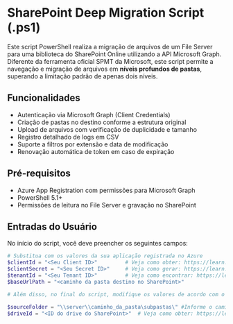 # SharePoint Deep Migration Script (.ps1)

Este script PowerShell realiza a migração de arquivos de um File Server para uma biblioteca do SharePoint Online utilizando a API Microsoft Graph. Diferente da ferramenta oficial SPMT da Microsoft, este script permite a navegação e migração de arquivos em **níveis profundos de pastas**, superando a limitação padrão de apenas dois níveis.

## Funcionalidades

- Autenticação via Microsoft Graph (Client Credentials)
- Criação de pastas no destino conforme a estrutura original
- Upload de arquivos com verificação de duplicidade e tamanho
- Registro detalhado de logs em CSV
- Suporte a filtros por extensão e data de modificação
- Renovação automática de token em caso de expiração

## Pré-requisitos

- Azure App Registration com permissões para Microsoft Graph
- PowerShell 5.1+
- Permissões de leitura no File Server e gravação no SharePoint

## Entradas do Usuário

No início do script, você deve preencher os seguintes campos:

```powershell
# Substitua com os valores da sua aplicação registrada no Azure
$clientId = "<Seu Client ID>"         # Veja como obter: https://learn.microsoft.com/en-us/graph/auth-register-app-v2
$clientSecret = "<Seu Secret ID>"     # Veja como gerar: https://learn.microsoft.com/en-us/graph/auth-register-app-v2#configure-application-secrets
$tenantId = "<Seu Tenant ID>"         # Veja como encontrar: https://learn.microsoft.com/en-us/microsoft-365/admin/setup/find-your-office-365-tenant-id
$baseUrlPath = "<caminho da pasta destino no SharePoint>"

# Além disso, no final do script, modifique os valores de acordo com o seu cenário:

$sourceFolder = "\\server\\caminho_da_pasta\subpastas\" #Informe o caminho da pasta em seu Servidor de Arquivos
$driveId = "<ID do drive do SharePoint>"  # Veja como obter: https://learn.microsoft.com/en-us/graph/api/resources/drive?view=graph-rest-1.0
